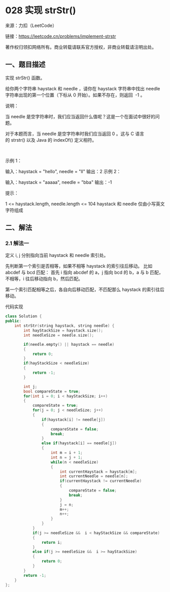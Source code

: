 # 028 实现 strStr() 
来源：力扣（LeetCode）

链接：https://leetcode.cn/problems/implement-strstr

著作权归领扣网络所有。商业转载请联系官方授权，非商业转载请注明出处。

## 一、题目描述
实现 strStr() 函数。

给你两个字符串 haystack 和 needle ，请你在 haystack 字符串中找出 needle 字符串出现的第一个位置（下标从 0 开始）。如果不存在，则返回  -1 。

说明：

当 needle 是空字符串时，我们应当返回什么值呢？这是一个在面试中很好的问题。

对于本题而言，当 needle 是空字符串时我们应当返回 0 。这与 C 语言的 strstr() 以及 Java 的 indexOf() 定义相符。

 

示例 1：

输入：haystack = "hello", needle = "ll"
输出：2
示例 2：

输入：haystack = "aaaaa", needle = "bba"
输出：-1
 

提示：

1 <= haystack.length, needle.length <= 104
haystack 和 needle 仅由小写英文字符组成
## 二、解法
### 2.1 解法一
定义 i, j 分别指向当前 haystack 和 needle 索引处。

先判断第一个索引是否相等，如果不相等 haystack 的索引往后移动。
比如 abcdef 与 bcd 匹配：
首先 i 指向 abcdef 的 a，j 指向 bcd 的 b，a 与 b 匹配，不相等，i 往后移动指向 b，然后匹配。

第一个索引匹配相等之后，各自向后移动匹配，不匹配那么 haystack 的索引往后移动。

代码实现
```cpp
class Solution {
public:
    int strStr(string haystack, string needle) {
        int hayStackSize = haystack.size();
        int needleSize = needle.size();

        if(needle.empty() || haystack == needle)
        {
            return 0;
        }
        if(hayStackSize < needleSize)
        {
            return -1;
        }

        int j;
        bool compareState = true;
        for(int i = 0; i < hayStackSize; i++)
        {
            compareState = true;
            for(j = 0; j < needleSize; j++)
            {
                if(haystack[i] != needle[j])
                {
                    compareState = false;
                    break;
                }
                else if(haystack[i] == needle[j])
                {
                    int m = i + 1;
                    int n = j + 1;
                    while(n < needleSize)
                    {
                        int currentHaystack = haystack[m];
                        int currentNeedle = needle[n];
                        if(currentHaystack != currentNeedle)
                        {
                            compareState = false;
                            break;
                        }
                        j = n;
                        m++;
                        n++;
                    }
                }
            }
            if(j >= needleSize &&  i < hayStackSize && compareState)
            {
                return i;
            }
            else if(j >= needleSize &&  i >= hayStackSize)
            {
                return 0;
            }
        }
        return -1;
    }
};
```